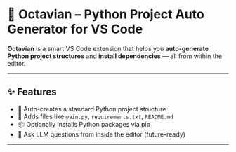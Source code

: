 # 🧠 Octavian – Python Project Auto Generator for VS Code

**Octavian** is a smart VS Code extension that helps you **auto-generate Python project structures** and **install dependencies** — all from within the editor.

---

## ✨ Features

- 📁 Auto-creates a standard Python project structure
- 📄 Adds files like `main.py`, `requirements.txt`, `README.md`
- 📦 Optionally installs Python packages via pip
- 🤖 Ask LLM questions from inside the editor (future-ready)
---